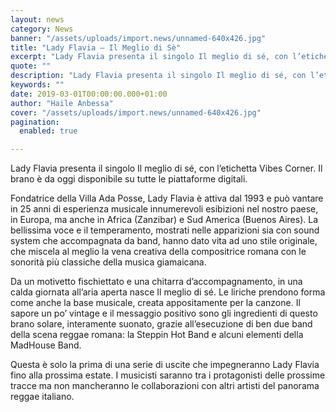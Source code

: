 ```yaml
---
layout: news
category: News
banner: "/assets/uploads/import.news/unnamed-640x426.jpg"
title: "Lady Flavia – Il Meglio di Sè"
excerpt: "Lady Flavia presenta il singolo Il meglio di sé, con l’etichetta Vibes Corner. Il brano è da oggi disponibile su tutte le piattaforme digitali. Fondatrice della Villa Ada Posse, Lady Flavia è attiva dal 1993 e può vantare in 25 anni di esperienza musicale innumerevoli esibizioni nel nostro paese, in Europa, ma anche in Africa [&hellip"
quote: ""
description: "Lady Flavia presenta il singolo Il meglio di sé, con l’etichetta Vibes Corner. Il brano è da oggi disponibile su tutte le piattaforme digitali. Fondatrice della Villa Ada Posse, Lady Flavia è attiva dal 1993 e può vantare in 25 anni di esperienza musicale innumerevoli esibizioni nel nostro paese, in Europa, ma anche in Africa [&hellip"
keywords: ""
date: 2019-03-01T00:00:00.000+01:00
author: "Haile Anbessa"
cover: "/assets/uploads/import.news/unnamed-640x426.jpg"
pagination:
  enabled: true

---
```


Lady Flavia presenta il singolo Il meglio di sé, con l’etichetta Vibes Corner. Il brano è da oggi disponibile su tutte le piattaforme digitali.

Fondatrice della Villa Ada Posse, Lady Flavia è attiva dal 1993 e può vantare in 25 anni di esperienza musicale innumerevoli esibizioni nel nostro paese, in Europa, ma anche in Africa (Zanzibar) e Sud America (Buenos Aires). La bellissima voce e il temperamento, mostrati nelle apparizioni sia con sound system che accompagnata da band, hanno dato vita ad uno stile originale, che miscela al meglio la vena creativa della compositrice romana con le sonorità più classiche della musica giamaicana.

Da un motivetto fischiettato e una chitarra d’accompagnamento, in una calda giornata all’aria aperta nasce Il meglio di sé. Le liriche prendono forma come anche la base musicale, creata appositamente per la canzone. Il sapore un po’ vintage e il messaggio positivo sono gli ingredienti di questo brano solare, interamente suonato, grazie all’esecuzione di ben due band della scena reggae romana: la Steppin Hot Band e alcuni elementi della MadHouse Band.

Questa è solo la prima di una serie di uscite che impegneranno Lady Flavia fino alla prossima estate. I musicisti saranno tra i protagonisti delle prossime tracce ma non mancheranno le collaborazioni con altri artisti del panorama reggae italiano.